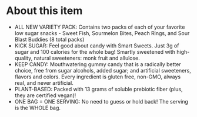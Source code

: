 # **About this item**

- ALL NEW VARIETY PACK: Contains two packs of each of your favorite low sugar snacks - Sweet Fish, Sourmelon Bites, Peach Rings, and Sour Blast Buddies (8 total packs)
- KICK SUGAR: Feel good about candy with Smart Sweets. Just 3g of sugar and 100 calories for the whole bag! Smartly sweetened with high-quality, natural sweeteners: monk fruit and allulose.
- KEEP CANDY: Mouthwatering gummy candy that is a radically better choice, free from sugar alcohols, added sugar; and artificial sweeteners, flavors and colors. Every ingredient is gluten free, non-GMO, always real, and never artificial.
- PLANT-BASED: Packed with 13 grams of soluble prebiotic fiber (plus, they are certified vegan)!
- ONE BAG = ONE SERVING: No need to guess or hold back! The serving is the WHOLE bag.
